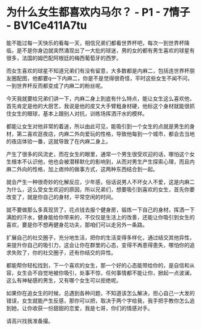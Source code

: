 # 为什么女生都喜欢内马尔？ - P1 - 7情子 - BV1Ce411A7tu

能不能过每一天快乐的看每一天，相信兄弟们都看世界杯吧，每次一到世界杯降临，是不是你身边就突然涌现出了一大批的球迷，男的女的都有男生喜欢的球星有很多，法国的姆巴配阿根廷的梅西葡萄牙的西罗。

而女生喜欢的球星不知道兄弟们有没有留意，大多数都是内麻二，包括连世界杯朋友圈配图，他都要q一下内麻二，你是不是觉得很奇怪，平时这些女生不闻不问，一到世界杯反而都变成了内麻二的粉丝呢。

今天我就要给兄弟们讲一下，内麻二身上到底有什么特点，能让女生这么喜欢他，首先肯定是他的大厨艺，我说是他的皮又大手臂粗身材硬，他标这个身材就能很抓住女生的眼球，基本上跟别人对抗，训练场挥洒汗水的模样。

都能让女生对他非常的着迷，所以由此可见，能吸引到一个女生的点就是男生的身材，第二喜欢逛夜店，内麻二外向爱玩的性格，导致他每到一个城市，都会去当地的夜店体验一番，这就导致了在内麻二身上。

产生了很多的风流史，而在女生的眼里，通常一个男生很受欢迎的话，哪怕这个女生根本不认识他，他也会被潜移默化的影响到，从而对男生产生探索心理，而且内麻二外向的性格，加上痞帅的做事方式，这两种东西结合到一起。

就会产生一种很奇妙的化解反应，少年感，俗话说男人不坏女人不爱，这是内麻二为什么，这么受女生欢迎的原因，所以兄弟们，想要吸引到喜欢的女生，首先你要改变了，就是你自己的身材，平常空闲的时间。

就不要做那么多真现货了，花点钱去报个健身房，锻炼一下自己的身材，挥洒一下满脸的汗水，健身能给你带来的，不仅仅是生活上的改善，还能让你吸引到女生的喜欢，要是你不想再健身花功夫，那咱们可以走另外一条路。

扩展自己的社交圈子，充分地生活，把你的生活变得多样化，通过结交其他异性，来提升你自己的吸引力，这会让你在群里的心态，变得不再患得患失，哪怕你的追求失败了，你的社交圈子，还有你结交的异性。

都能帮你轻松找到，下一个喜欢的女生，那一个好的心态能带给你的，是自信和从容，女生会不自觉地被你吸引，处事不惊，任何事情都不能让你，掀起一点波澜，这么有神秘感的男生，又有哪个女生可以拒绝呢。

如果你在追女生的时候，总遇到各种问题，不知道该怎么解决，担心自己一大发的错误，女生就能产生反感，那你可以把，取决于两个字给我，我手把手教你怎么追到她，让你收获一份甜甜的恋爱，我是七哥，你们的情感对手。

请高兴找我准备撮。